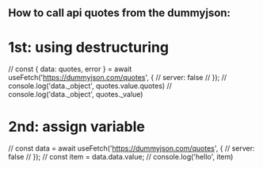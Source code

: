 ## How to call api quotes from the dummyjson:

# 1st: using destructuring
// const { data: quotes, error } = await useFetch('https://dummyjson.com/quotes', {
//     server: false
// });
// console.log('data._object', quotes.value.quotes)
// console.log('data._object', quotes._value)


# 2nd: assign variable
// const data = await useFetch('https://dummyjson.com/quotes', {
//     server: false
// });
// const item = data.data.value;
// console.log('hello', item)